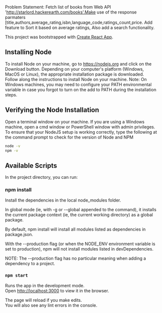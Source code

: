Problem Statement: Fetch list of books from Web API 'http://starlord.hackerearth.com/books'.Make use of the response parmaters [title,authors,average_rating,isbn,language_code,ratings_count,price. Add feature to Sort it based on average ratings, Also add a search functionality.

This project was bootstrapped with [Create React App](https://github.com/facebook/create-react-app).


## Installing Node
To install Node on your machine, go to https://nodejs.org and click on the Download button. Depending on your computer's platform (Windows, MacOS or Linux), the appropriate installation package is downloaded.
Follow along the instructions to install Node on your machine. 
Note: On Windows machines, you may need to configure your PATH environmental variable in case you forgot to turn on the add to PATH during the installation steps.

## Verifying the Node Installation
Open a terminal window on your machine. If you are using a Windows machine, open a cmd window or PowerShell window with admin privileges.
To ensure that your NodeJS setup is working correctly, type the following at the command prompt to check for the version of Node and NPM
```bash
node -v
npm -v
```


## Available Scripts

In the project directory, you can run:

### npm install
Install the dependencies in the local node_modules folder.

In global mode (ie, with -g or --global appended to the command), it installs the current package context (ie, the current working directory) as a global package.

By default, npm install will install all modules listed as dependencies in package.json.

With the --production flag (or when the NODE_ENV environment variable is set to production), npm will not install modules listed in devDependencies.

NOTE: The --production flag has no particular meaning when adding a dependency to a project.

### `npm start`

Runs the app in the development mode.<br>
Open [http://localhost:3000](http://localhost:3000) to view it in the browser.

The page will reload if you make edits.<br>
You will also see any lint errors in the console.


